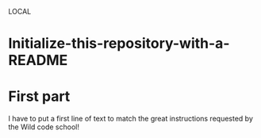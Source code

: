 LOCAL

# Initialize-this-repository-with-a-README

# First part 

I have to put a first line of text to match the great instructions requested by the Wild code school!
